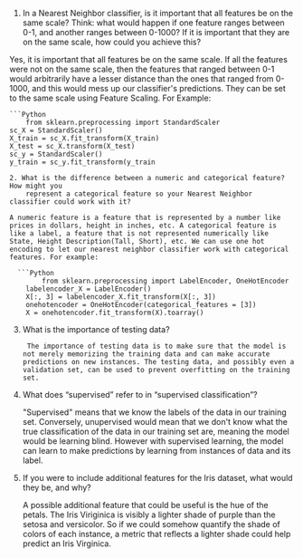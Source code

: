 1. In a Nearest Neighbor classifier, is it important that all features be on the same scale?
	Think: what would happen if one feature ranges between 0-1, and another ranges
	between 0-1000? If it is important that they are on the same scale, how could you
	achieve this?

Yes, it is important that all features be on the same scale. If all the features were not on the same scale, then the features that ranged between 0-1 would arbitrarily have a lesser distance than the ones that ranged from 0-1000, and this would mess up our classifier's predictions. They can be set to the same scale using Feature Scaling. For Example:

    ```Python
    	from sklearn.preprocessing import StandardScaler
	sc_X = StandardScaler()
	X_train = sc_X.fit_transform(X_train)
	X_test = sc_X.transform(X_test)
	sc_y = StandardScaler()
	y_train = sc_y.fit_transform(y_train
```
2. What is the difference between a numeric and categorical feature? How might you
	represent a categorical feature so your Nearest Neighbor classifier could work with it?
    
A numeric feature is a feature that is represented by a number like prices in dollars, height in inches, etc. A categorical feature is like a label, a feature that is not represented numerically like State, Height Description(Tall, Short), etc. We can use one hot encoding to let our nearest neighbor classifier work with categorical features. For example:

  ```Python
    	from sklearn.preprocessing import LabelEncoder, OneHotEncoder
	labelencoder_X = LabelEncoder()
	X[:, 3] = labelencoder_X.fit_transform(X[:, 3])
	onehotencoder = OneHotEncoder(categorical_features = [3])
	X = onehotencoder.fit_transform(X).toarray()
```
3. What is the importance of testing data?
		
        The importance of testing data is to make sure that the model is not merely memorizing the training data and can make accurate predictions on new instances. The testing data, and possibly even a validation set, can be used to prevent overfitting on the training set.
        
        
        
4. What does “supervised” refer to in “supervised classification”?

	"Supervised" means that we know the labels of the data in our training set. Conversely, unupervised would mean that we don't know what the true classification of the data in our training set are, meaning the model would be learning blind. However with supervised learning, the model can learn to make predictions by learning from instances of data and its label.
    
  
5. If you were to include additional features for the Iris dataset, what would they be, and
why?

	A possible additional feature that could be useful is the hue of the petals. The Iris Viriginica is visibly a lighter shade of purple than the setosa and versicolor. So if we could somehow quantify the shade of colors of each instance, a metric that reflects a lighter shade could help predict an Iris Virginica.
